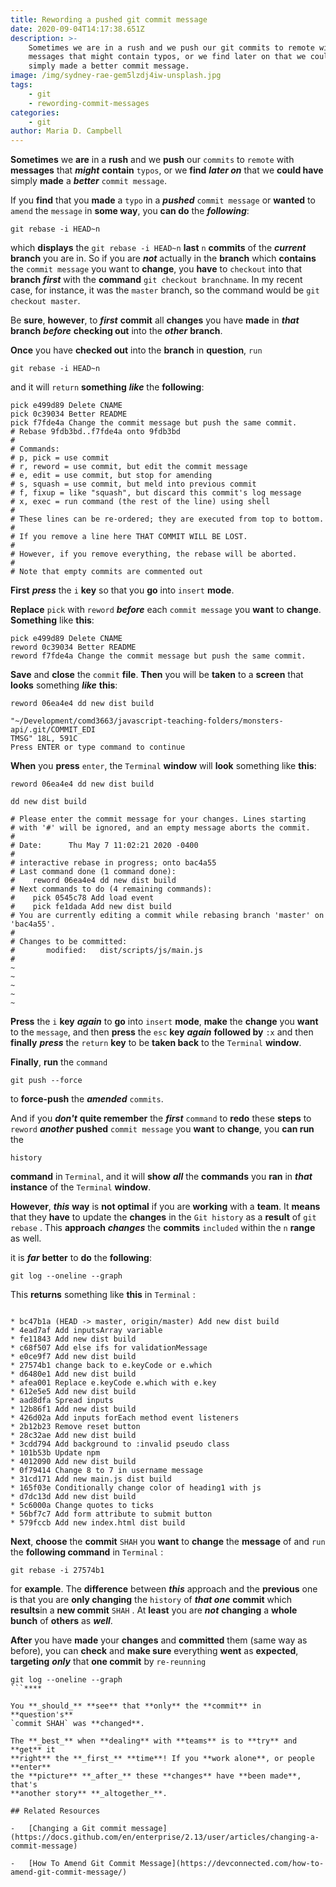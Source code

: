 ```yaml
---
title: Rewording a pushed git commit message
date: 2020-09-04T14:17:38.651Z
description: >-
    Sometimes we are in a rush and we push our git commits to remote with
    messages that might contain typos, or we find later on that we could have
    simply made a better commit message.
image: /img/sydney-rae-gem5lzdj4iw-unsplash.jpg
tags:
    - git
    - rewording-commit-messages
categories:
    - git
author: Maria D. Campbell
---
```


**Sometimes** we **are** in a **rush** and we **push** our `commits` to `remote`
with **messages** that **_might_** **contain** `typos`, or we **find** **_later
on_** that we **could have** simply **made** a **_better_** `commit message`.

If you **find** that you **made** a `typo` in a **_pushed_** `commit message` or
**wanted** to `amend` the `message` in **some way**, you **can do** the
**_following_**:

```shell
git rebase -i HEAD~n
```

which **displays** the `git rebase -i HEAD~n` **last** `n` **commits** of the
**_current_** **branch** you are in. So if you are **_not_** actually in the
**branch** which **contains** the `commit message` you want to **change**, you
**have** to `checkout` into that **branch** **_first_** with the **command**
`git checkout branchname`. In my recent case, for instance, it was the `master`
branch, so the command would be `git checkout master`.

Be **sure**, **however**, to **_first_** **commit** all **changes** you have
**made** in **_that_** **branch** **_before_** **checking out** into the
**_other_** **branch**.

**Once** you have **checked out** into the **branch** in **question**, `run`

```shell
git rebase -i HEAD~n
```

and it will `return` **something** **_like_** the **following**:

```shell
pick e499d89 Delete CNAME
pick 0c39034 Better README
pick f7fde4a Change the commit message but push the same commit.
# Rebase 9fdb3bd..f7fde4a onto 9fdb3bd
#
# Commands:
# p, pick = use commit
# r, reword = use commit, but edit the commit message
# e, edit = use commit, but stop for amending
# s, squash = use commit, but meld into previous commit
# f, fixup = like "squash", but discard this commit's log message
# x, exec = run command (the rest of the line) using shell
#
# These lines can be re-ordered; they are executed from top to bottom.
#
# If you remove a line here THAT COMMIT WILL BE LOST.
#
# However, if you remove everything, the rebase will be aborted.
#
# Note that empty commits are commented out
```

**First** **_press_** the `i` **key** so that you **go** into `insert` **mode**.

**Replace** `pick` with `reword` **_before_** each `commit message` you **want**
to **change**. **Something** like **this**:

```shell
pick e499d89 Delete CNAME
reword 0c39034 Better README
reword f7fde4a Change the commit message but push the same commit.
```

**Save** and **close** the `commit` **file**. **Then** you will be **taken** to
a **screen** that **looks** something **_like_** **this**:

```shell
reword 06ea4e4 dd new dist build

"~/Development/comd3663/javascript-teaching-folders/monsters-api/.git/COMMIT_EDI
TMSG" 18L, 591C
Press ENTER or type command to continue
```

**When** you **press** `enter`, the `Terminal` **window** will **look**
something like **this**:

```shell
reword 06ea4e4 dd new dist build

dd new dist build

# Please enter the commit message for your changes. Lines starting
# with '#' will be ignored, and an empty message aborts the commit.
#
# Date:      Thu May 7 11:02:21 2020 -0400
#
# interactive rebase in progress; onto bac4a55
# Last command done (1 command done):
#    reword 06ea4e4 dd new dist build
# Next commands to do (4 remaining commands):
#    pick 0545c78 Add load event
#    pick fe1dada Add new dist build
# You are currently editing a commit while rebasing branch 'master' on 'bac4a55'.
#
# Changes to be committed:
#       modified:   dist/scripts/js/main.js
#
~
~
~
~
~
```

**Press** the `i` **key** **_again_** to **go** into `insert` **mode**, **make**
the **change** you **want** to the `message`, and then **press** the `esc`
**key** **_again_** **followed by** `:x` and then **finally** **_press_** the
`return` **key** to be **taken back** to the `Terminal` **window**.

**Finally**, **run** the `command`

```shell
git push --force
```

to **force-push** the **_amended_** `commits`.

And if you **_don't_** **quite remember** the **_first_** `command` to **redo**
these **steps** to `reword` **_another_** **pushed** `commit message` you
**want** to **change**, you **can run** the

```shell
history
```

**command** in `Terminal`, and it will **show** **_all_** the **commands** you
**ran** in **_that_** **instance** of the `Terminal` **window**.

**However**, **_this_** **way** is **not optimal** if you are **working** with a
**team**. It **means** that they **have** to update the **changes** in the
`Git history` as a **result** of `git rebase` . This **approach** **_changes_**
the **commits** `included` within the `n` **range** as well.

it is **_far_** **better** to **do** the **following**:

```shell
git log --oneline --graph
```

This **returns** something like **this** in `Terminal` :

```shell

* bc47b1a (HEAD -> master, origin/master) Add new dist build
* 4ead7af Add inputsArray variable
* fe11843 Add new dist build
* c68f507 Add else ifs for validationMessage
* e0ce9f7 Add new dist build
* 27574b1 change back to e.keyCode or e.which
* d6480e1 Add new dist build
* afea001 Replace e.keyCode e.which with e.key
* 612e5e5 Add new dist build
* aad8dfa Spread inputs
* 12b86f1 Add new dist build
* 426d02a Add inputs forEach method event listeners
* 2b12b23 Remove reset button
* 28c32ae Add new dist build
* 3cdd794 Add background to :invalid pseudo class
* 101b53b Update npm
* 4012090 Add new dist build
* 0f79414 Change 8 to 7 in username message
* 31cd171 Add new main.js dist build
* 165f03e Conditionally change color of heading1 with js
* d7dc13d Add new dist build
* 5c6000a Change quotes to ticks
* 56bf7c7 Add form attribute to submit button
* 579fccb Add new index.html dist build

```

**Next**, **choose** the **commit** `SHAH` you **want** to **change** the
**message** of and `run` the **following command** in `Terminal` :

```shell
git rebase -i 27574b1
```

for **example**. The **difference** between **_this_** approach and the
**previous** one is that you are **only changing** the `history` of **_that
one_** **commit** which **results**in a **new commit** `SHAH` . At **least** you
are **_not_** **changing** a **whole bunch** of **others** as **_well_**.

**After** you have **made** your **changes** and **committed** them (same way as
before), you can **check** and **make sure** everything **went** as
**expected**, **targeting** **_only_** that **one commit** by `re-reunning`

````shell
git log --oneline --graph
```****

You **_should_** **see** that **only** the **commit** in **question's**
`commit SHAH` was **changed**.

The **_best_** when **dealing** with **teams** is to **try** and **get** it
**right** the **_first_** **time**! If you **work alone**, or people **enter**
the **picture** **_after_** these **changes** have **been made**, that's
**another story** **_altogether_**.

## Related Resources

-   [Changing a Git commit message](https://docs.github.com/en/enterprise/2.13/user/articles/changing-a-commit-message)

-   [How To Amend Git Commit Message](https://devconnected.com/how-to-amend-git-commit-message/)
````
